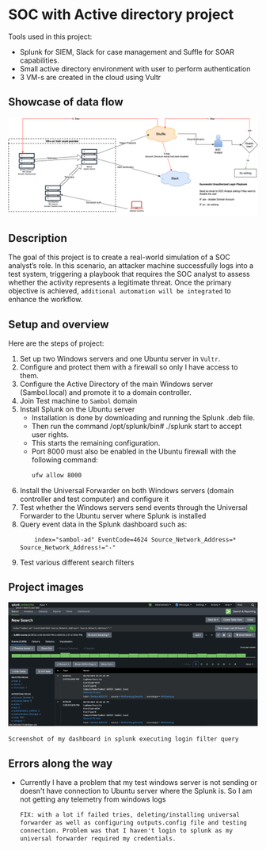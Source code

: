 # SOC with Active directory project

Tools used in this project:
* Splunk for SIEM, Slack for case management and Suffle for SOAR capabilities. 
* Small active directory environment with user to perform authentication
* 3 VM-s are created in the cloud using Vultr

## Showcase of data flow

![SOC-Automation_project_dataflow](https://github.com/SivanS-iT/SOC_projects/blob/main/Images/01-SOC-AD/01-SOC_AD_Dataflow.png?raw=true)


## Description

The goal of this project is to create a real-world simulation of a SOC analyst’s role. In this scenario, an attacker machine successfully logs into a test system, triggering a playbook that requires the SOC analyst to assess whether the activity represents a legitimate threat. 
Once the primary objective is achieved, `additional automation will be integrated` to enhance the workflow.

## Setup and overview

Here are the steps of project:
1. Set up two Windows servers and one Ubuntu server in `Vultr`.
2. Configure and protect them with a firewall so only I have access to them.
3. Configure the Active Directory of the main Windows server (Sambol.local) and promote it to a domain controller.
4. Join Test machine to `Sambol` domain
5. Install Splunk on the Ubuntu server
    * Installation is done by downloading and running the Splunk .deb file.
    * Then run the command /opt/splunk/bin# ./splunk start to accept user rights.
    * This starts the remaining configuration.
    * Port 8000 must also be enabled in the Ubuntu firewall with the following command:
        ```sh
        ufw allow 8000
        ```
6. Install the Universal Forwarder on both Windows servers (domain controller and test computer) and configure it
7. Test whether the Windows servers send events through the Universal Forwarder to the Ubuntu server where Splunk is installed
8. Query event data in the Splunk dashboard such as:
    ```
        index="sambol-ad" EventCode=4624 Source_Network_Address=* Source_Network_Address!="-"
    ```
9. Test various different search filters

## Project images

![SOC-Automation_project_Query](https://github.com/SivanS-iT/SOC_projects/blob/main/Images/01-SOC-AD/01-AD-SplunkQuery.png?raw=true)
```
Screenshot of my dashboard in splunk executing login filter query
```


## Errors along the way

* Currently I have a problem that my test windows server is not sending or doesn't have connection to Ubuntu server where the Splunk is. So I am not getting any telemetry from windows logs
    ```
    FIX: with a lot if failed tries, deleting/installing universal forwarder as well as configuring outputs.config file and testing connection. Problem was that I haven't login to splunk as my universal forwarder required my credentials.
    ```
